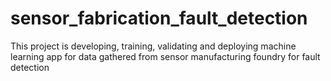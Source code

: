 # sensor_fabrication_fault_detection
This project is developing, training, validating and deploying machine learning app for data gathered from sensor manufacturing foundry for fault detection
